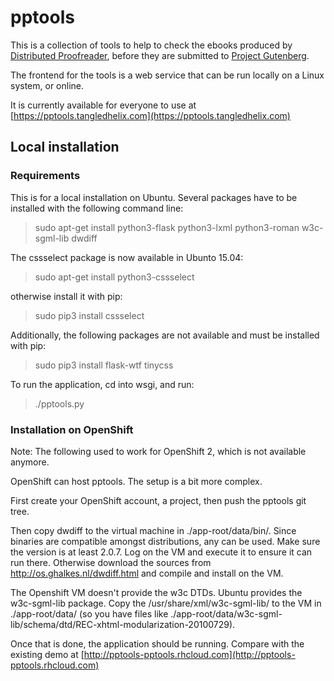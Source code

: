 # pptools

This is a collection of tools to help to check the ebooks produced by
[Distributed Proofreader](pgdp.net), before they are submitted to
[Project Gutenberg](gutenberg.org).

The frontend for the tools is a web service that can be run locally on
a Linux system, or online.

It is currently available for everyone to use at
[https://pptools.tangledhelix.com](https://pptools.tangledhelix.com)


## Local installation

### Requirements

This is for a local installation on Ubuntu. Several packages have to
be installed with the following command line:

>  sudo apt-get install python3-flask python3-lxml python3-roman w3c-sgml-lib dwdiff

The cssselect package is now available in Ubunto 15.04:

>  sudo apt-get install python3-cssselect

otherwise install it with pip:

>  sudo pip3 install cssselect

Additionally, the following packages are not available and must be
installed with pip:

>  sudo pip3 install flask-wtf tinycss

To run the application, cd into wsgi, and run:

>  ./pptools.py


### Installation on OpenShift

Note: The following used to work for OpenShift 2, which is not
available anymore.

OpenShift can host pptools. The setup is a bit more complex.

First create your OpenShift account, a project, then push the pptools git tree.

Then copy dwdiff to the virtual machine in ./app-root/data/bin/. Since
binaries are compatible amongst distributions, any can be used. Make
sure the version is at least 2.0.7. Log on the VM and execute it to
ensure it can run there. Otherwise download the sources from
http://os.ghalkes.nl/dwdiff.html and compile and install on the VM.

The Openshift VM doesn't provide the w3c DTDs. Ubuntu provides the
w3c-sgml-lib package. Copy the /usr/share/xml/w3c-sgml-lib/ to the VM
in ./app-root/data/ (so you have files like
./app-root/data/w3c-sgml-lib/schema/dtd/REC-xhtml-modularization-20100729).

Once that is done, the application should be running. Compare with the
existing demo at
[http://pptools-pptools.rhcloud.com](http://pptools-pptools.rhcloud.com)

